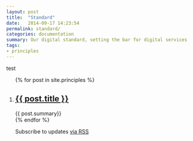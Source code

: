 ```yaml
---
layout: post
title:  "Standard"
date:   2014-09-17 14:23:54
permalink: standard/
categories: documentation
summary: Our digital standard, setting the bar for digital services
tags: 
- principles
---
```

<div class="home">
  <p>test</p>
  <ol class="post-list">
    {% for post in site.principles %}
      <li>
        <h2>
          <a class="post-link" href="{{ post.url | prepend: site.baseurl }}">{{ post.title }}</a>
        </h2>
        <span>{{ post.summary}}</span>
      </li>
    {% endfor %}
  </ul>

  <p class="rss-subscribe">Subscribe to updates <a href="{{ "/feed.xml" | prepend: site.baseurl }}">via RSS</a></p>

</div>